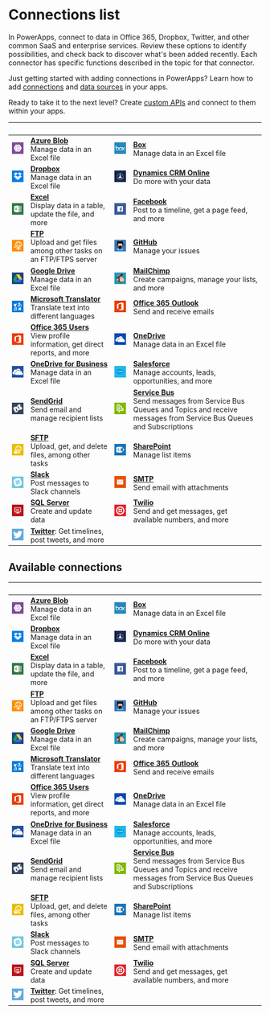<properties
	pageTitle="List of connections | Microsoft PowerApps"
	description="Overview of all the available connections you can use to build PowerApps"
	services=""
	suite="powerapps"
	documentationCenter=""
	authors="AFTOwen"
	manager="erikre"
	editor=""
    tags=""/>

<tags
	ms.service="powerapps"
	ms.workload="na"
	ms.tgt_pltfrm="na"
	ms.devlang="na"
	ms.topic="article"
	ms.date="06/06/2016"
	ms.author="anneta"/>

# Connections list #
In PowerApps, connect to data in Office 365, Dropbox, Twitter, and other common SaaS and enterprise services. Review these options to identify possibilities, and check back to discover what's been added recently. Each connector has specific functions described in the topic for that connector.

Just getting started with adding connections in PowerApps? Learn how to add [connections](add-manage-connections.md) and [data sources](add-data-connection.md) in your apps.

Ready to take it to the next level? Create [custom APIs](register-custom-api.md) and connect to them within your apps.

|&nbsp;|&nbsp;|&nbsp;|&nbsp;|
|-----|-----|-----|-----|
| ![](./media/connections-list/azureblob.png) | [**Azure Blob**](./connections/cloud-storage-blob-connections.md)<br>Manage data in an Excel file | ![](./media/connections-list/box.png) | [**Box**](./connections/connection-box.md)<br>Manage data in an Excel file |
| ![](./media/connections-list/dropbox.png) | [**Dropbox**](./connections/connection-dropbox.md)<br>Manage data in an Excel file | ![](./media/connections-list/dynamicscrm.png) | [**Dynamics CRM Online**](./connections/connection-dynamics-crmonline.md)<br>Do more with your data |
| ![](./media/connections-list/excel.png) | [**Excel**](./connections/connection-excel.md)<br>Display data in a table, update the file, and more | ![](./media/connections-list/facebook.png) | [**Facebook**](./connections/connection-facebook.md)<br>Post to a timeline, get a page feed, and more |
| ![](./media/connections-list/ftp.png) | [**FTP**](./connections/connection-ftp.md)<br>Upload and get files among other tasks on an FTP/FTPS server | ![](./media/connections-list/github.png) | [**GitHub**](./connections/connection-github.md)<br>Manage your issues |
| ![](./media/connections-list/googledrive.png) | [**Google Drive**](./connections/connection-googledrive.md)<br>Manage data in an Excel file | ![](./media/connections-list/mailchimp.png) | [**MailChimp**](./connections/connection-mailchimp.md)<br>Create campaigns, manage your lists, and more |
| ![](./media/connections-list/translator.png) | [**Microsoft Translator**](./connections/connection-microsoft-translator.md)<br>Translate text into different languages | ![](./media/connections-list/office365.png) | [**Office 365 Outlook**](./connections/connection-office365-outlook.md)<br>Send and receive emails |
| ![](./media/connections-list/office365.png) | [**Office 365 Users**](./connections/connection-office365-users.md)<br>View profile information, get direct reports, and more | ![](./media/connections-list/onedrive.png) | [**OneDrive**](./connections/connection-onedrive.md)<br>Manage data in an Excel file |
| ![](./media/connections-list/onedriveforbusiness.png) | [**OneDrive for Business**](./connections/connection-onedrive-for-business.md)<br>Manage data in an Excel file | ![](./media/connections-list/salesforce.png) | [**Salesforce**](./connections/connection-salesforce.md)<br>Manage accounts, leads, opportunities, and more |
| ![](./media/connections-list/sendgrid.png) | [**SendGrid**](./connections/connection-sendgrid.md)<br>Send email and manage recipient lists | ![](./media/connections-list/servicebus.png) | [**Service Bus**](./connections/connection-azure-servicebus.md)<br>Send messages from Service Bus Queues and Topics and receive messages from Service Bus Queues and Subscriptions |
| ![](./media/connections-list/sftp.png) | [**SFTP**](./connections/connection-sftp.md)<br>Upload, get, and delete files, among other tasks | ![](./media/connections-list/sharepoint.png) | [**SharePoint**](./connections/connection-sharepoint-online.md)<br>Manage list items |
| ![](./media/connections-list/slack.png) | [**Slack**](./connections/connection-slack.md)<br>Post messages to Slack channels | ![](./media/connections-list/smtp.png) | [**SMTP**](./connections/connection-smtp.md)<br>Send email with attachments |
| ![](./media/connections-list/sql.png) | [**SQL Server**](./connections/connection-azure-sqldatabase.md)<br>Create and update data | ![](./media/connections-list/twilio.png) | [**Twilio**](./connections/connection-twilio.md)<br>Send and get messages, get available numbers, and more |
| ![](./media/connections-list/twitter.png) | [**Twitter**](./connections/connection-twitter.md): Get timelines, post tweets, and more |  |  |

## Available connections ##
|&nbsp;|&nbsp;|&nbsp;|&nbsp;|
|-----|-----|-----|-----|
| ![](./media/connections-list/azureblob.png) | [**Azure Blob**](./connections/cloud-storage-blob-connections.md)<br>Manage data in an Excel file | ![](./media/connections-list/box.png) | [**Box**](./connections/connection-box.md)<br>Manage data in an Excel file |
| ![](./media/connections-list/dropbox.png) | [**Dropbox**](./connections/connection-dropbox.md)<br>Manage data in an Excel file | ![](./media/connections-list/dynamicscrm.png) | [**Dynamics CRM Online**](./connections/connection-dynamics-crmonline.md)<br>Do more with your data |
| ![](./media/connections-list/excel.png) | [**Excel**](./connections/connection-excel.md)<br>Display data in a table, update the file, and more | ![](./media/connections-list/facebook.png) | [**Facebook**](./connections/connection-facebook.md)<br>Post to a timeline, get a page feed, and more |
| ![](./media/connections-list/ftp.png) | [**FTP**](./connections/connection-ftp.md)<br>Upload and get files among other tasks on an FTP/FTPS server | ![](./media/connections-list/github.png) | [**GitHub**](./connections/connection-github.md)<br>Manage your issues |
| ![](./media/connections-list/googledrive.png) | [**Google Drive**](./connections/connection-googledrive.md)<br>Manage data in an Excel file | ![](./media/connections-list/mailchimp.png) | [**MailChimp**](./connections/connection-mailchimp.md)<br>Create campaigns, manage your lists, and more |
| ![](./media/connections-list/translator.png) | [**Microsoft Translator**](./connections/connection-microsoft-translator.md)<br>Translate text into different languages | ![](./media/connections-list/office365.png) | [**Office 365 Outlook**](./connections/connection-office365-outlook.md)<br>Send and receive emails |
| ![](./media/connections-list/office365.png) | [**Office 365 Users**](./connections/connection-office365-users.md)<br>View profile information, get direct reports, and more | ![](./media/connections-list/onedrive.png) | [**OneDrive**](./connections/connection-onedrive.md)<br>Manage data in an Excel file |
| ![](./media/connections-list/onedriveforbusiness.png) | [**OneDrive for Business**](./connections/connection-onedrive-for-business.md)<br>Manage data in an Excel file | ![](./media/connections-list/salesforce.png) | [**Salesforce**](./connections/connection-salesforce.md)<br>Manage accounts, leads, opportunities, and more |
| ![](./media/connections-list/sendgrid.png) | [**SendGrid**](./connections/connection-sendgrid.md)<br>Send email and manage recipient lists | ![](./media/connections-list/servicebus.png) | [**Service Bus**](./connections/connection-azure-servicebus.md)<br>Send messages from Service Bus Queues and Topics and receive messages from Service Bus Queues and Subscriptions |
| ![](./media/connections-list/sftp.png) | [**SFTP**](./connections/connection-sftp.md)<br>Upload, get, and delete files, among other tasks | ![](./media/connections-list/sharepoint.png) | [**SharePoint**](./connections/connection-sharepoint-online.md)<br>Manage list items |
| ![](./media/connections-list/slack.png) | [**Slack**](./connections/connection-slack.md)<br>Post messages to Slack channels | ![](./media/connections-list/smtp.png) | [**SMTP**](./connections/connection-smtp.md)<br>Send email with attachments |
| ![](./media/connections-list/sql.png) | [**SQL Server**](./connections/connection-azure-sqldatabase.md)<br>Create and update data | ![](./media/connections-list/twilio.png) | [**Twilio**](./connections/connection-twilio.md)<br>Send and get messages, get available numbers, and more |
| ![](./media/connections-list/twitter.png) | [**Twitter**](./connections/connection-twitter.md): Get timelines, post tweets, and more |  |  |
